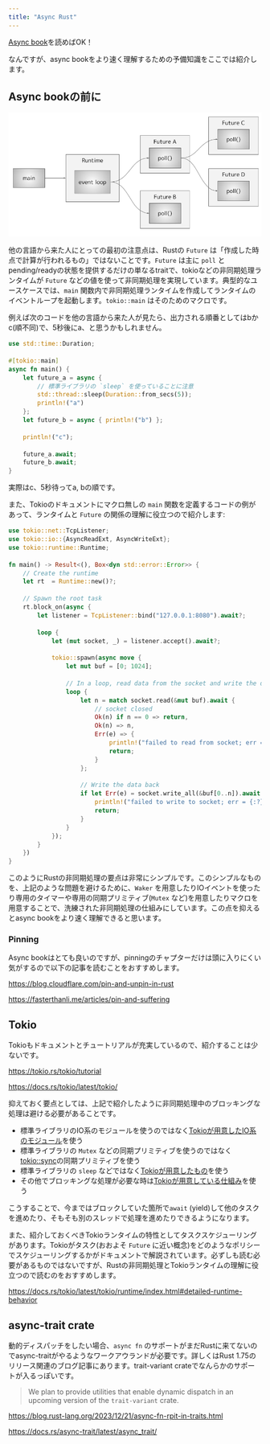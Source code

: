 ```yaml
---
title: "Async Rust"
---
```


[Async book](https://rust-lang.github.io/async-book/)を読めばOK！

なんですが、async bookをより速く理解するための予備知識をここでは紹介します。

## Async bookの前に
![Futureと非同期処理ランタイムの関係](/images/pragmatic-rust/async.png)

他の言語から来た人にとっての最初の注意点は、Rustの `Future` は「作成した時点で計算が行われるもの」ではないことです。`Future` は主に `poll` とpending/readyの状態を提供するだけの単なるtraitで、tokioなどの非同期処理ランタイムが `Future` などの値を使って非同期処理を実現しています。典型的なユースケースでは、`main` 関数内で非同期処理ランタイムを作成してランタイムのイベントループを起動します。`tokio::main` はそのためのマクロです。

例えば次のコードを他の言語から来た人が見たら、出力される順番としてはbかc(順不同)で、5秒後にa、と思うかもしれません。

```rust
use std::time::Duration;

#[tokio::main]
async fn main() {
    let future_a = async {
        // 標準ライブラリの `sleep` を使っていることに注意
        std::thread::sleep(Duration::from_secs(5));
        println!("a")
    };
    let future_b = async { println!("b") };

    println!("c");

    future_a.await;
    future_b.await;
}
```

実際はc、5秒待ってa, bの順です。

また、Tokioのドキュメントにマクロ無しの `main` 関数を定義するコードの例があって、ランタイムと `Future` の関係の理解に役立つので紹介します:

```rust
use tokio::net::TcpListener;
use tokio::io::{AsyncReadExt, AsyncWriteExt};
use tokio::runtime::Runtime;

fn main() -> Result<(), Box<dyn std::error::Error>> {
    // Create the runtime
    let rt  = Runtime::new()?;

    // Spawn the root task
    rt.block_on(async {
        let listener = TcpListener::bind("127.0.0.1:8080").await?;

        loop {
            let (mut socket, _) = listener.accept().await?;

            tokio::spawn(async move {
                let mut buf = [0; 1024];

                // In a loop, read data from the socket and write the data back.
                loop {
                    let n = match socket.read(&mut buf).await {
                        // socket closed
                        Ok(n) if n == 0 => return,
                        Ok(n) => n,
                        Err(e) => {
                            println!("failed to read from socket; err = {:?}", e);
                            return;
                        }
                    };

                    // Write the data back
                    if let Err(e) = socket.write_all(&buf[0..n]).await {
                        println!("failed to write to socket; err = {:?}", e);
                        return;
                    }
                }
            });
        }
    })
}
```

このようにRustの非同期処理の要点は非常にシンプルです。このシンプルなものを、上記のような問題を避けるために、`Waker` を用意したりIOイベントを使ったり専用のタイマーや専用の同期プリミティブ(`Mutex` など)を用意したりマクロを用意することで、洗練された非同期処理の仕組みにしています。この点を抑えるとasync bookをより速く理解できると思います。

### Pinning
Async bookはとても良いのですが、pinningのチャプターだけは頭に入りにくい気がするので以下の記事を読むことをおすすめします。

https://blog.cloudflare.com/pin-and-unpin-in-rust

https://fasterthanli.me/articles/pin-and-suffering

## Tokio
Tokioもドキュメントとチュートリアルが充実しているので、紹介することは少ないです。

https://tokio.rs/tokio/tutorial

https://docs.rs/tokio/latest/tokio/

抑えておく要点としては、上記で紹介したように非同期処理中のブロッキングな処理は避ける必要があることです。

- 標準ライブラリのIO系のモジュールを使うのではなく[Tokioが用意したIO系のモジュール](https://docs.rs/tokio/1.37.0/tokio/index.html#asynchronous-io)を使う
- 標準ライブラリの `Mutex` などの同期プリミティブを使うのではなく[tokio::sync](https://docs.rs/tokio/latest/tokio/sync/index.html)の同期プリミティブを使う
- 標準ライブラリの `sleep` などではなく[Tokioが用意したもの](https://docs.rs/tokio/latest/tokio/time/index.html)を使う
- その他でブロッキングな処理が必要な時は[Tokioが用意している仕組み](https://docs.rs/tokio/latest/tokio/task/index.html#blocking-and-yielding)を使う

こうすることで、今まではブロックしていた箇所で`await` (yield)して他のタスクを進めたり、そもそも別のスレッドで処理を進めたりできるようになります。

また、紹介しておくべきTokioランタイムの特性としてタスクスケジューリングがあります。Tokioがタスク(おおよそ `Future` に近い概念)をどのようなポリシーでスケジューリングするかがドキュメントで解説されています。必ずしも読む必要があるものではないですが、Rustの非同期処理とTokioランタイムの理解に役立つので読むのをおすすめします。

https://docs.rs/tokio/latest/tokio/runtime/index.html#detailed-runtime-behavior

## async-trait crate
動的ディスパッチをしたい場合、`async fn` のサポートがまだRustに来てないのでasync-traitがやるようなワークアウランドが必要です。詳しくはRust 1.75のリリース関連のブログ記事にあります。trait-variant crateでなんらかのサポートが入るっぽいです。

>We plan to provide utilities that enable dynamic dispatch in an upcoming version of the `trait-variant` crate.

https://blog.rust-lang.org/2023/12/21/async-fn-rpit-in-traits.html

https://docs.rs/async-trait/latest/async_trait/
